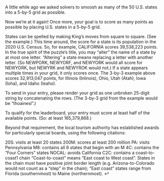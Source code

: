A little while ago we asked solvers to smoosh as many of the 50 U.S. states into a 5-by-5 grid as possible.

Now we’re at it again! Once more, your goal is to score as many points as possible by placing U.S. states in a 5-by-5 grid.

States can be spelled by making King’s moves from square to square. (See the example.)
This time around, the score for a state is its population in the 2020 U.S. Census. So, for example, CALIFORNIA scores 39,538,223 points.
In the true spirit of the puzzle’s title, you may “alter” the name of a state by at most one letter. “Altering” a state means replacing a letter with another letter. (So NEWPORK, NEWYORF, and NEWYORK would all score for NEWYORK, but NEWYRK and NEWYROK would not.)
If a state appears multiple times in your grid, it only scores once.
The 3-by-3 example above scores 32,913,047 points, for Illinois (Inlinois), Ohio, Utah (Atah), Iowa (Ioha), and Idaho (Ieaho).

To send in your entry, please render your grid as one unbroken 25-digit string by concatenating the rows. (The 3-by-3 grid from the example would be “thoainesl”.)

To qualify for the leaderboard, your entry must score at least half of the available points. (So: at least 165,379,868.)

Beyond that requirement, the local tourism authority has established awards for particularly special boards, using the following citations:

20S: visits at least 20 states
200M: scores at least 200 million
PA: visits Pennsylvania
M8: contains all 8 states that begin with an M
4C: contains the “Four Corners” states
NOCAL: avoids California
C2C: contains a coast-to-coast1 chain
“Coast-to-coast” means “East coast to West coast”. States in the chain must have positive joint border length (e.g. Arizona-to-Colorado would not count as a “step” in the chain); “East coast” states range from Florida (southernmost) to Maine (northernmost). ↩
